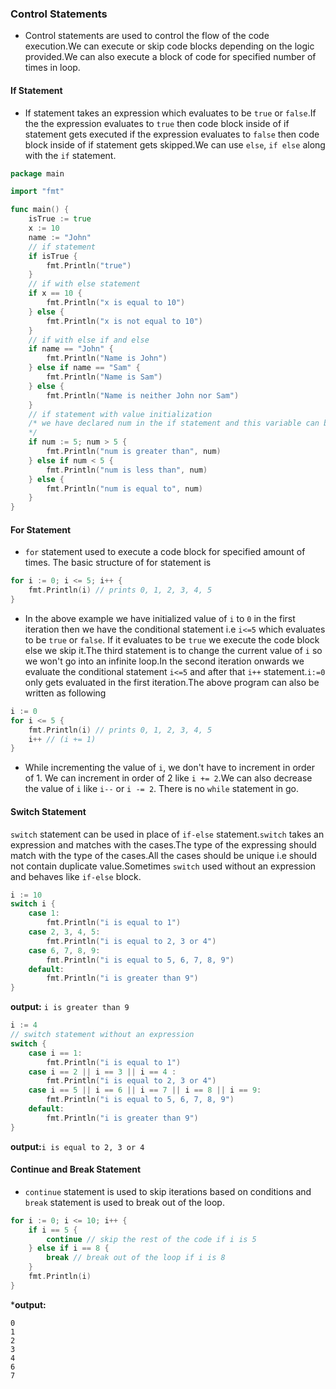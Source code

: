 ### Control Statements
* Control statements are used to control the flow of the code execution.We can execute or skip code blocks depending on the logic provided.We can also execute a block of code for specified number of times in loop.
#### If Statement
* If statement takes an expression which evaluates to be `true` or `false`.If the the expression evaluates to `true` then code block inside of if statement gets executed if the expression evaluates to `false` then code block inside of if statement gets skipped.We can use `else`, `if else` along with the `if` statement.
```go
package main

import "fmt"

func main() {
    isTrue := true
    x := 10
    name := "John"
    // if statement
    if isTrue {
        fmt.Println("true")
    }
    // if with else statement
    if x == 10 {
        fmt.Println("x is equal to 10")
    } else {
        fmt.Println("x is not equal to 10")
    }
    // if with else if and else
    if name == "John" {
        fmt.Println("Name is John")
    } else if name == "Sam" {
        fmt.Println("Name is Sam")   
    } else {
        fmt.Println("Name is neither John nor Sam") 
    }
    // if statement with value initialization
    /* we have declared num in the if statement and this variable can be accessible only in the block and it's branches where it's initialized
    */
    if num := 5; num > 5 {
        fmt.Println("num is greater than", num)
    } else if num < 5 {
        fmt.Println("num is less than", num)   
    } else {
        fmt.Println("num is equal to", num) 
    }
}
```
#### For Statement
* `for` statement used to execute a code block for specified amount of times. The basic structure of for statement is 
```go
for i := 0; i <= 5; i++ {
    fmt.Println(i) // prints 0, 1, 2, 3, 4, 5
}
```
* In the above example we have initialized value of `i` to `0` in the first iteration then we have the conditional statement i.e `i<=5` which evaluates to be `true` or `false`. If it evaluates to be `true` we execute the code block else we skip it.The third statement is to change the current value of `i` so we won't go into an infinite loop.In the second iteration onwards we evaluate the conditional statement `i<=5` and after that `i++` statement.`i:=0` only gets evaluated in the first iteration.The above program can also be written as following
```go
i := 0
for i <= 5 {
    fmt.Println(i) // prints 0, 1, 2, 3, 4, 5
    i++ // (i += 1)
}
```
* While incrementing the value of `i`, we don't have to increment in order of 1. We can increment in order of 2 like `i += 2`.We can also decrease the value of `i` like `i--` or `i -= 2`. There is no `while` statement in go.
#### Switch Statement
`switch` statement can be used in place of `if-else` statement.`switch` takes an expression and matches with the cases.The type of the expressing should match with the type of the cases.All the cases should be unique i.e should not contain duplicate value.Sometimes `switch` used without an expression and behaves like `if-else` block. 
```go
i := 10
switch i {
    case 1:
        fmt.Println("i is equal to 1")
    case 2, 3, 4, 5:
        fmt.Println("i is equal to 2, 3 or 4")
    case 6, 7, 8, 9:
        fmt.Println("i is equal to 5, 6, 7, 8, 9")
    default:
        fmt.Println("i is greater than 9")
}
```
**output:**
`i is greater than 9`

```go
i := 4
// switch statement without an expression
switch {
    case i == 1:
        fmt.Println("i is equal to 1")
    case i == 2 || i == 3 || i == 4 :
        fmt.Println("i is equal to 2, 3 or 4")
    case i == 5 || i == 6 || i == 7 || i == 8 || i == 9:
        fmt.Println("i is equal to 5, 6, 7, 8, 9")
    default:
        fmt.Println("i is greater than 9")
}
```
**output:**`i is equal to 2, 3 or 4`  
#### Continue and Break Statement
* `continue` statement is used to skip iterations based on conditions and `break` statement is used to  break out of the loop.
```go
for i := 0; i <= 10; i++ {
    if i == 5 {
        continue // skip the rest of the code if i is 5
    } else if i == 8 {
        break // break out of the loop if i is 8
    }
    fmt.Println(i)
}
```
***output:**
```
0
1
2
3
4
6
7
```
